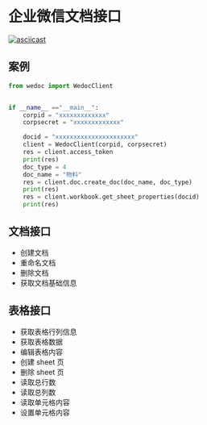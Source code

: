 # 企业微信文档接口

[![asciicast](https://asciinema.org/a/s0wzCLDDr6WqcoyhRpwflxbBl.svg)](https://asciinema.org/a/s0wzCLDDr6WqcoyhRpwflxbBl)

## 案例

```python
from wedoc import WedocClient


if __name__ =="__main__":
    corpid = "xxxxxxxxxxxxx"
    corpsecret = "xxxxxxxxxxxxx"

    docid = "xxxxxxxxxxxxxxxxxxxxxx"
    client = WedocClient(corpid, corpsecret)
    res = client.access_token
    print(res)
    doc_type = 4
    doc_name = "物料"
    res = client.doc.create_doc(doc_name, doc_type)
    print(res)
    res = client.workbook.get_sheet_properties(docid)
    print(res)

```

## 文档接口

- 创建文档
- 重命名文档
- 删除文档
- 获取文档基础信息

## 表格接口

- 获取表格行列信息
- 获取表格数据
- 编辑表格内容
- 创建 sheet 页
- 删除 sheet 页
- 读取总行数
- 读取总列数
- 读取单元格内容
- 设置单元格内容
